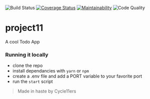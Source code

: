 <!-- [![Build Status](https://travis-ci.org/mukunzidd/project11.svg?branch=develop)](https://travis-ci.org/mukunzidd/project11) -->

![Build Status](https://github.com/mukunzidd/project11/workflows/Node.js%20CI/badge.svg)
[![Coverage Status](https://coveralls.io/repos/github/mukunzidd/project11/badge.svg?branch=develop)](https://coveralls.io/github/mukunzidd/project11?branch=develop)
[![Maintainability](https://api.codeclimate.com/v1/badges/43f08d1e5880053da637/maintainability)](https://codeclimate.com/github/mukunzidd/project11/maintainability)
![Code Quality](https://github.com/mukunzidd/project11/workflows/CodeQL/badge.svg)

# project11

A cool Todo App

### Running it locally

- clone the repo
- install dependancies with `yarn` or `npm`
- create a .env file and add a PORT variable to your favorite port
- run the `start` script

> Made in haste by Cycle11ers
